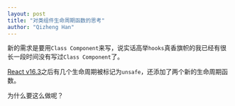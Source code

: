 ```yaml
---
layout: post
title: "对类组件生命周期函数的思考"
author: "Qizheng Han"
---
```


新的需求是要用`Class Component`来写，说实话高举`hooks`真香旗帜的我已经有很长一段时间没有写过`Class Component`了。

[React v16.3](https://github.com/facebook/react/blob/master/CHANGELOG.md#1630-march-29-2018)之后有几个生命周期被标记为`unsafe`，还添加了两个新的生命周期函数。 

为什么要这么做呢？ 

# 

